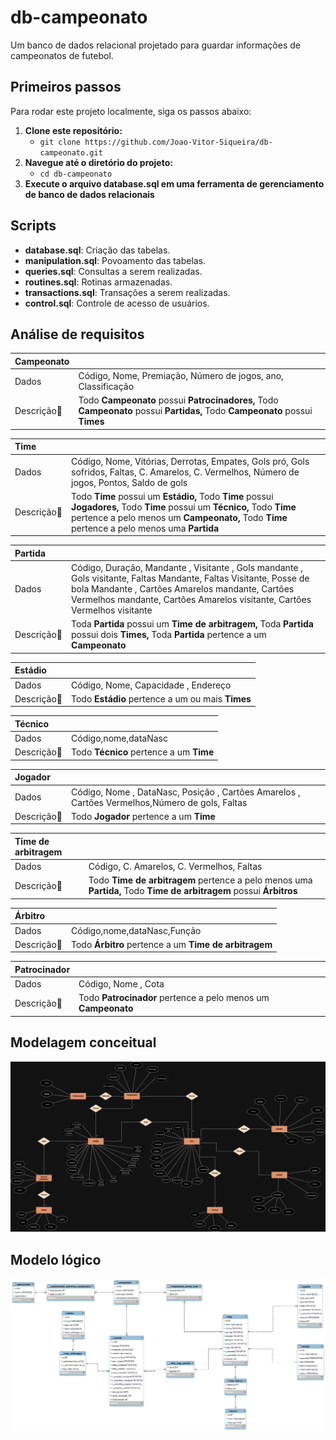 # db-campeonato
Um banco de dados relacional projetado para guardar informações de campeonatos de futebol.

## Primeiros passos

Para rodar este projeto localmente, siga os passos abaixo:

1. **Clone este repositório:**
    - ```git clone https://github.com/Joao-Vitor-Siqueira/db-campeonato.git```
2. **Navegue até o diretório do projeto:**
    - ```cd db-campeonato```
3. **Execute o arquivo database.sql em uma ferramenta de gerenciamento de banco de dados relacionais**

## Scripts

- **database.sql**: Criação das tabelas.
- **manipulation.sql**: Povoamento das tabelas.
- **queries.sql**: Consultas a serem realizadas.
- **routines.sql**: Rotinas armazenadas.
- **transactions.sql**: Transações a serem realizadas.
- **control.sql**: Controle de acesso de usuários.

## Análise de requisitos



| Campeonato |  |
| :---- | :---- |
| Dados | Código, Nome, Premiação, Número de jogos, ano, Classificação |
| Descrição | Todo **Campeonato** possui **Patrocinadores,** Todo **Campeonato** possui **Partidas,** Todo **Campeonato** possui **Times** |

| Time |  |
| :---- | :---- |
| Dados | Código, Nome, Vitórias, Derrotas, Empates, Gols pró, Gols sofridos, Faltas, C. Amarelos, C. Vermelhos, Número de jogos, Pontos, Saldo de gols |
| Descrição | Todo **Time** possui um **Estádio,** Todo **Time** possui **Jogadores,** Todo **Time** possui um **Técnico,** Todo **Time** pertence a pelo menos um **Campeonato,** Todo **Time** pertence a pelo menos uma **Partida** |

| Partida |  |
| :---- | :---- |
| Dados | Código, Duração, Mandante , Visitante , Gols mandante , Gols visitante, Faltas Mandante, Faltas Visitante, Posse de bola Mandante , Cartões Amarelos mandante, Cartões Vermelhos mandante, Cartões Amarelos visitante, Cartões Vermelhos visitante |
| Descrição | Toda **Partida** possui um **Time de arbitragem,** Toda **Partida** possui dois **Times,** Toda **Partida** pertence a um **Campeonato**  |

| Estádio |  |
| :---- | :---- |
| Dados | Código, Nome, Capacidade , Endereço |
| Descrição | Todo **Estádio** pertence a um ou mais **Times**  |

| Técnico |  |
| :---- | :---- |
| Dados | Código,nome,dataNasc |
| Descrição | Todo  **Técnico** pertence a um **Time** |

| Jogador |  |
| :---- | :---- |
| Dados | Código, Nome , DataNasc, Posição , Cartões Amarelos , Cartões Vermelhos,Número de gols, Faltas |
| Descrição | Todo **Jogador** pertence a um **Time** |

| Time de arbitragem |  |
| :---- | :---- |
| Dados | Código, C. Amarelos, C. Vermelhos, Faltas |
| Descrição | Todo **Time de arbitragem** pertence a pelo menos uma **Partida,**  Todo **Time de arbitragem** possui **Árbitros** |

| Árbitro |  |
| :---- | :---- |
| Dados | Código,nome,dataNasc,Função |
| Descrição | Todo **Árbitro** pertence a um **Time de arbitragem** |

| Patrocinador |  |
| :---- | :---- |
| Dados | Código, Nome , Cota |
| Descrição | Todo **Patrocinador** pertence a pelo menos um **Campeonato** |



## Modelagem conceitual
![](conceitual.png)

## Modelo lógico
![](modeloLogico.png)
